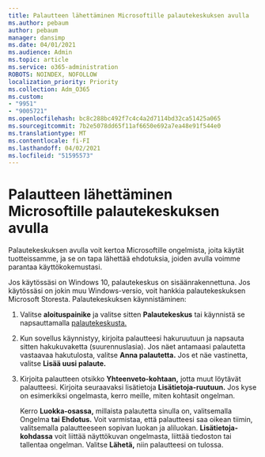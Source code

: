 ```yaml
---
title: Palautteen lähettäminen Microsoftille palautekeskuksen avulla
ms.author: pebaum
author: pebaum
manager: dansimp
ms.date: 04/01/2021
ms.audience: Admin
ms.topic: article
ms.service: o365-administration
ROBOTS: NOINDEX, NOFOLLOW
localization_priority: Priority
ms.collection: Adm_O365
ms.custom:
- "9951"
- "9005721"
ms.openlocfilehash: bc8c288bc492f7c4c4a2d7114bd32ca51425a065
ms.sourcegitcommit: 7b2e5078dd65f11af6650e692a7ea48e91f544e0
ms.translationtype: MT
ms.contentlocale: fi-FI
ms.lasthandoff: 04/02/2021
ms.locfileid: "51595573"
---
```

# <a name="send-feedback-to-microsoft-with-feedback-hub"></a>Palautteen lähettäminen Microsoftille palautekeskuksen avulla

Palautekeskuksen avulla voit kertoa Microsoftille ongelmista, joita käytät tuotteissamme, ja se on tapa lähettää ehdotuksia, joiden avulla voimme parantaa käyttökokemustasi.

Jos käytössäsi on Windows 10, palautekeskus on sisäänrakennettuna. Jos käytössäsi on jokin muu Windows-versio, voit hankkia palautekeskuksen Microsoft Storesta. Palautekeskuksen käynnistäminen: 

1. Valitse **aloituspainike** ja valitse sitten **Palautekeskus** tai käynnistä se napsauttamalla [palautekeskusta.](feedback-hub://)

1. Kun sovellus käynnistyy, kirjoita palautteesi hakuruutuun ja napsauta sitten hakukuvaketta (suurennuslasia). Jos näet antamaasi palautetta vastaavaa hakutulosta, valitse **Anna palautetta.** Jos et näe vastinetta, valitse **Lisää uusi palaute.**

1. Kirjoita palautteen otsikko **Yhteenveto-kohtaan,** jotta muut löytävät palautteesi. Kirjoita seuraavaksi lisätietoja **Lisätietoja-ruutuun.** Jos kyse on esimerkiksi ongelmasta, kerro meille, miten kohtasit ongelman.

    Kerro **Luokka-osassa,** millaista palautetta sinulla on, valitsemalla Ongelma **tai** **Ehdotus.** Voit varmistaa, että palautteesi saa oikean tiimin, valitsemalla palautteeseen sopivan luokan ja aliluokan. **Lisätietoja-kohdassa** voit liittää näyttökuvan ongelmasta, liittää tiedoston tai tallentaa ongelman. Valitse **Lähetä,** niin palautteesi on tulossa.


